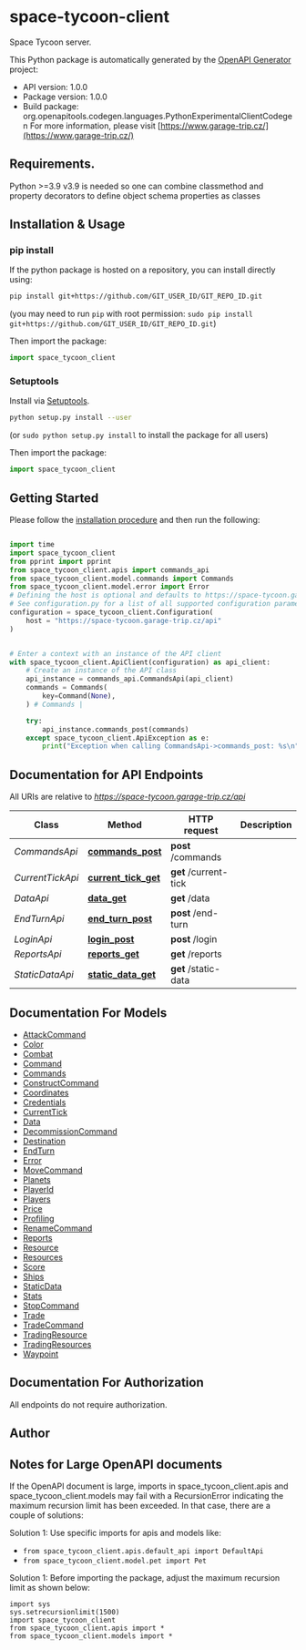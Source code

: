 # space-tycoon-client
Space Tycoon server.

This Python package is automatically generated by the [OpenAPI Generator](https://openapi-generator.tech) project:

- API version: 1.0.0
- Package version: 1.0.0
- Build package: org.openapitools.codegen.languages.PythonExperimentalClientCodegen
For more information, please visit [https://www.garage-trip.cz/](https://www.garage-trip.cz/)

## Requirements.

Python &gt;&#x3D;3.9
v3.9 is needed so one can combine classmethod and property decorators to define
object schema properties as classes

## Installation & Usage
### pip install

If the python package is hosted on a repository, you can install directly using:

```sh
pip install git+https://github.com/GIT_USER_ID/GIT_REPO_ID.git
```
(you may need to run `pip` with root permission: `sudo pip install git+https://github.com/GIT_USER_ID/GIT_REPO_ID.git`)

Then import the package:
```python
import space_tycoon_client
```

### Setuptools

Install via [Setuptools](http://pypi.python.org/pypi/setuptools).

```sh
python setup.py install --user
```
(or `sudo python setup.py install` to install the package for all users)

Then import the package:
```python
import space_tycoon_client
```

## Getting Started

Please follow the [installation procedure](#installation--usage) and then run the following:

```python

import time
import space_tycoon_client
from pprint import pprint
from space_tycoon_client.apis import commands_api
from space_tycoon_client.model.commands import Commands
from space_tycoon_client.model.error import Error
# Defining the host is optional and defaults to https://space-tycoon.garage-trip.cz/api
# See configuration.py for a list of all supported configuration parameters.
configuration = space_tycoon_client.Configuration(
    host = "https://space-tycoon.garage-trip.cz/api"
)


# Enter a context with an instance of the API client
with space_tycoon_client.ApiClient(configuration) as api_client:
    # Create an instance of the API class
    api_instance = commands_api.CommandsApi(api_client)
    commands = Commands(
        key=Command(None),
    ) # Commands | 

    try:
        api_instance.commands_post(commands)
    except space_tycoon_client.ApiException as e:
        print("Exception when calling CommandsApi->commands_post: %s\n" % e)
```

## Documentation for API Endpoints

All URIs are relative to *https://space-tycoon.garage-trip.cz/api*

Class | Method | HTTP request | Description
------------ | ------------- | ------------- | -------------
*CommandsApi* | [**commands_post**](docs/CommandsApi.md#COMMANDS) | **post** /commands | 
*CurrentTickApi* | [**current_tick_get**](docs/CurrentTickApi.md#CURRENTTICK) | **get** /current-tick | 
*DataApi* | [**data_get**](docs/DataApi.md#DATA) | **get** /data | 
*EndTurnApi* | [**end_turn_post**](docs/EndTurnApi.md#ENDTURN) | **post** /end-turn | 
*LoginApi* | [**login_post**](docs/LoginApi.md#LOGIN) | **post** /login | 
*ReportsApi* | [**reports_get**](docs/ReportsApi.md#REPORTS) | **get** /reports | 
*StaticDataApi* | [**static_data_get**](docs/StaticDataApi.md#STATICDATA) | **get** /static-data | 

## Documentation For Models

 - [AttackCommand](docs/AttackCommand.md)
 - [Color](docs/Color.md)
 - [Combat](docs/Combat.md)
 - [Command](docs/Command.md)
 - [Commands](docs/Commands.md)
 - [ConstructCommand](docs/ConstructCommand.md)
 - [Coordinates](docs/Coordinates.md)
 - [Credentials](docs/Credentials.md)
 - [CurrentTick](docs/CurrentTick.md)
 - [Data](docs/Data.md)
 - [DecommissionCommand](docs/DecommissionCommand.md)
 - [Destination](docs/Destination.md)
 - [EndTurn](docs/EndTurn.md)
 - [Error](docs/Error.md)
 - [MoveCommand](docs/MoveCommand.md)
 - [Planets](docs/Planets.md)
 - [PlayerId](docs/PlayerId.md)
 - [Players](docs/Players.md)
 - [Price](docs/Price.md)
 - [Profiling](docs/Profiling.md)
 - [RenameCommand](docs/RenameCommand.md)
 - [Reports](docs/Reports.md)
 - [Resource](docs/Resource.md)
 - [Resources](docs/Resources.md)
 - [Score](docs/Score.md)
 - [Ships](docs/Ships.md)
 - [StaticData](docs/StaticData.md)
 - [Stats](docs/Stats.md)
 - [StopCommand](docs/StopCommand.md)
 - [Trade](docs/Trade.md)
 - [TradeCommand](docs/TradeCommand.md)
 - [TradingResource](docs/TradingResource.md)
 - [TradingResources](docs/TradingResources.md)
 - [Waypoint](docs/Waypoint.md)

## Documentation For Authorization

 All endpoints do not require authorization.

## Author









## Notes for Large OpenAPI documents
If the OpenAPI document is large, imports in space_tycoon_client.apis and space_tycoon_client.models may fail with a
RecursionError indicating the maximum recursion limit has been exceeded. In that case, there are a couple of solutions:

Solution 1:
Use specific imports for apis and models like:
- `from space_tycoon_client.apis.default_api import DefaultApi`
- `from space_tycoon_client.model.pet import Pet`

Solution 1:
Before importing the package, adjust the maximum recursion limit as shown below:
```
import sys
sys.setrecursionlimit(1500)
import space_tycoon_client
from space_tycoon_client.apis import *
from space_tycoon_client.models import *
```
